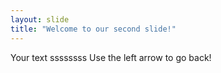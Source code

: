 ```yaml
---
layout: slide
title: "Welcome to our second slide!"
---
```

Your text ssssssss
Use the left arrow to go back!
